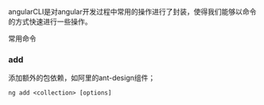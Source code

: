 angularCLI是对angular开发过程中常用的操作进行了封装，使得我们能够以命令的方式快速进行一些操作。  

常用命令  
### add
添加额外的包依赖，如阿里的ant-design组件；
```
ng add <collection> [options]
```
